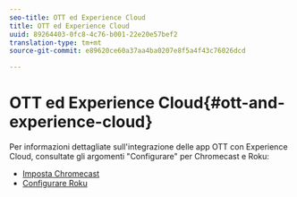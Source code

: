 ```yaml
---
seo-title: OTT ed Experience Cloud
title: OTT ed Experience Cloud
uuid: 89264403-0fc8-4c76-b001-22e20e57bef2
translation-type: tm+mt
source-git-commit: e89620ce60a37aa4ba0207e8f5a4f43c76026dcd

---
```



# OTT ed Experience Cloud{#ott-and-experience-cloud}

Per informazioni dettagliate sull'integrazione delle app OTT con Experience Cloud, consultate gli argomenti "Configurare" per Chromecast e Roku:

* [Imposta Chromecast](/help/sdk-implement/setup/set-up-chromecast.md)
* [Configurare Roku](/help/sdk-implement/setup/set-up-roku.md)

